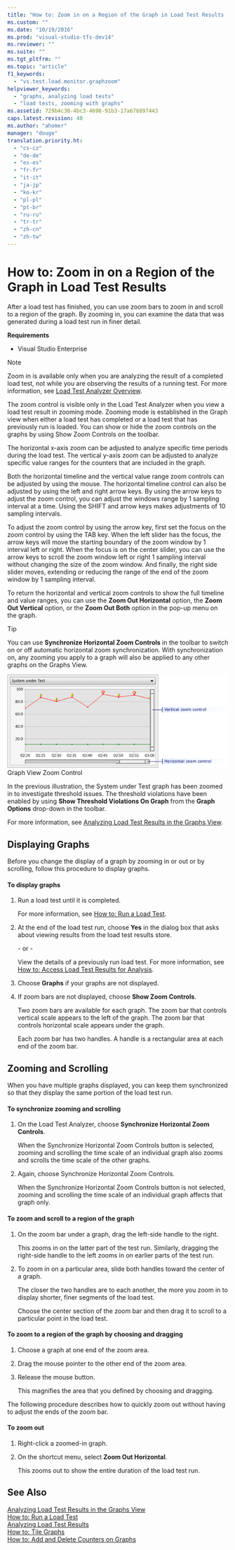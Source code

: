 ```yaml
---
title: "How to: Zoom in on a Region of the Graph in Load Test Results | Microsoft Docs"
ms.custom: ""
ms.date: "10/19/2016"
ms.prod: "visual-studio-tfs-dev14"
ms.reviewer: ""
ms.suite: ""
ms.tgt_pltfrm: ""
ms.topic: "article"
f1_keywords: 
  - "vs.test.load.monitor.graphzoom"
helpviewer_keywords: 
  - "graphs, analyzing load tests"
  - "load tests, zooming with graphs"
ms.assetid: 729b4c30-4bc3-4698-91b3-17a676897443
caps.latest.revision: 40
ms.author: "ahomer"
manager: "douge"
translation.priority.ht: 
  - "cs-cz"
  - "de-de"
  - "es-es"
  - "fr-fr"
  - "it-it"
  - "ja-jp"
  - "ko-kr"
  - "pl-pl"
  - "pt-br"
  - "ru-ru"
  - "tr-tr"
  - "zh-cn"
  - "zh-tw"
---
```

# How to: Zoom in on a Region of the Graph in Load Test Results
After a load test has finished, you can use zoom bars to zoom in and scroll to a region of the graph. By zooming in, you can examine the data that was generated during a load test run in finer detail.  
  
 **Requirements**  
  
-   Visual Studio Enterprise  
  
> [!NOTE]
>  Zoom in is available only when you are analyzing the result of a completed load test, not while you are observing the results of a running test. For more information, see [Load Test Analyzer Overview](../test/load-test-analyzer-overview.md).  
  
 The zoom control is visible only in the Load Test Analyzer when you view a load test result in zooming mode. Zooming mode is established in the Graph view when either a load test has completed or a load test that has previously run is loaded. You can show or hide the zoom controls on the graphs by using Show Zoom Controls on the toolbar.  
  
 The horizontal x-axis zoom can be adjusted to analyze specific time periods during the load test. The vertical y-axis zoom can be adjusted to analyze specific value ranges for the counters that are included in the graph.  
  
 Both the horizontal timeline and the vertical value range zoom controls can be adjusted by using the mouse. The horizontal timeline control can also be adjusted by using the left and right arrow keys. By using the arrow keys to adjust the zoom control, you can adjust the windows range by 1 sampling interval at a time. Using the SHIFT and arrow keys makes adjustments of 10 sampling intervals.  
  
 To adjust the zoom control by using the arrow key, first set the focus on the zoom control by using the TAB key. When the left slider has the focus, the arrow keys will move the starting boundary of the zoom window by 1 interval left or right. When the focus is on the center slider, you can use the arrow keys to scroll the zoom window left or right 1 sampling interval without changing the size of the zoom window. And finally, the right side slider moves, extending or reducing the range of the end of the zoom window by 1 sampling interval.  
  
 To return the horizontal and vertical zoom controls to show the full timeline and value ranges, you can use the **Zoom Out Horizontal** option, the **Zoom Out Vertical** option, or the **Zoom Out Both** option in the pop-up menu on the graph.  
  
> [!TIP]
>  You can use **Synchronize Horizontal Zoom Controls** in the toolbar to switch on or off automatic horizontal zoom synchronization. With synchronization on, any zooming you apply to a graph will also be applied to any other graphs on the Graphs View.  
  
 ![Graph view zoom control](../test/media/ltest_zoomcontrol.png "LTest_ZoomControl")  
Graph View Zoom Control  
  
 In the previous illustration, the System under Test graph has been zoomed in to investigate threshold issues. The threshold violations have been enabled by using **Show Threshold Violations On Graph** from the **Graph Options** drop-down in the toolbar.  
  
 For more information, see [Analyzing Load Test Results in the Graphs View](../test/analyzing-load-test-results-in-the-graphs-view-of-the-load-test-analyzer.md).  
  
## Displaying Graphs  
 Before you change the display of a graph by zooming in or out or by scrolling, follow this procedure to display graphs.  
  
#### To display graphs  
  
1.  Run a load test until it is completed.  
  
     For more information, see [How to: Run a Load Test](../test_notintoc/how-to--run-a-load-test.md).  
  
2.  At the end of the load test run, choose **Yes** in the dialog box that asks about viewing results from the load test results store.  
  
     \- or -  
  
     View the details of a previously run load test. For more information, see [How to: Access Load Test Results for Analysis](../test/how-to--access-load-test-results-for-analysis.md).  
  
3.  Choose **Graphs** if your graphs are not displayed.  
  
4.  If zoom bars are not displayed, choose **Show Zoom Controls**.  
  
     Two zoom bars are available for each graph. The zoom bar that controls vertical scale appears to the left of the graph. The zoom bar that controls horizontal scale appears under the graph.  
  
     Each zoom bar has two handles. A handle is a rectangular area at each end of the zoom bar.  
  
## Zooming and Scrolling  
 When you have multiple graphs displayed, you can keep them synchronized so that they display the same portion of the load test run.  
  
#### To synchronize zooming and scrolling  
  
1.  On the Load Test Analyzer, choose **Synchronize Horizontal Zoom Controls**.  
  
     When the Synchronize Horizontal Zoom Controls button is selected, zooming and scrolling the time scale of an individual graph also zooms and scrolls the time scale of the other graphs.  
  
2.  Again, choose Synchronize Horizontal Zoom Controls.  
  
     When the Synchronize Horizontal Zoom Controls button is not selected, zooming and scrolling the time scale of an individual graph affects that graph only.  
  
#### To zoom and scroll to a region of the graph  
  
1.  On the zoom bar under a graph, drag the left-side handle to the right.  
  
     This zooms in on the latter part of the test run. Similarly, dragging the right-side handle to the left zooms in on earlier parts of the test run.  
  
2.  To zoom in on a particular area, slide both handles toward the center of a graph.  
  
     The closer the two handles are to each another, the more you zoom in to display shorter, finer segments of the load test.  
  
     Choose the center section of the zoom bar and then drag it to scroll to a particular point in the load test.  
  
#### To zoom to a region of the graph by choosing and dragging  
  
1.  Choose a graph at one end of the zoom area.  
  
2.  Drag the mouse pointer to the other end of the zoom area.  
  
3.  Release the mouse button.  
  
     This magnifies the area that you defined by choosing and dragging.  
  
 The following procedure describes how to quickly zoom out without having to adjust the ends of the zoom bar.  
  
#### To zoom out  
  
1.  Right-click a zoomed-in graph.  
  
2.  On the shortcut menu, select **Zoom Out Horizontal**.  
  
     This zooms out to show the entire duration of the load test run.  
  
## See Also  
 [Analyzing Load Test Results in the Graphs View](../test/analyzing-load-test-results-in-the-graphs-view-of-the-load-test-analyzer.md)   
 [How to: Run a Load Test](../test_notintoc/how-to--run-a-load-test.md)   
 [Analyzing Load Test Results](../test/analyzing-load-test-results-using-the-load-test-analyzer.md)   
 [How to: Tile Graphs](../test/how-to--tile-graphs-in-load-test-results.md)   
 [How to: Add and Delete Counters on Graphs](../test/how-to--add-and-delete-counters-on-graphs-in-load-test-results.md)